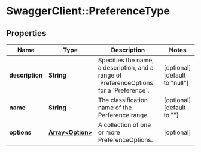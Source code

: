 # SwaggerClient::PreferenceType

## Properties
Name | Type | Description | Notes
------------ | ------------- | ------------- | -------------
**description** | **String** | Specifies the name, a description, and a range of &#x60;PreferenceOptions&#x60; for a &#x60;Preference&#x60;. | [optional] [default to &quot;null&quot;]
**name** | **String** | The classification name of the Perference range. | [optional] [default to &quot;&quot;]
**options** | [**Array&lt;Option&gt;**](Option.md) | A collection of one or more PreferenceOptions. | [optional] 


